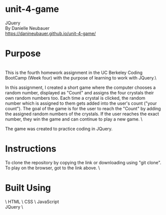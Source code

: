 # unit-4-game
JQuery \
By Danielle Neubauer \
https://danineubauer.github.io/unit-4-game/

# Purpose
\
This is the fourth homework assignment in the UC Berkeley Coding BootCamp (Week four) with the purpose of learning to work with JQuery.\

In this assignment, I created a short game where the computer chooses a random number, displayed as "Count" and assigns the four crystals their own random numbers too. Each time a crystal is clicked, the random number which is assigned to them gets added into the user's count ("your count"). The goal of the game is for the user to reach the "Count" by adding the assigned random numbers of the crystals. If the user reaches the exact number, they win the game and can continue to play a new game. \

The game was created to practice coding in JQuery. 

# Instructions

To clone the repository by copying the link or downloading using "git clone". \
To play on the browser, got to the link above. \

# Built Using
\ 
HTML \ 
CSS \ 
JavaScript \
JQuery \
 


